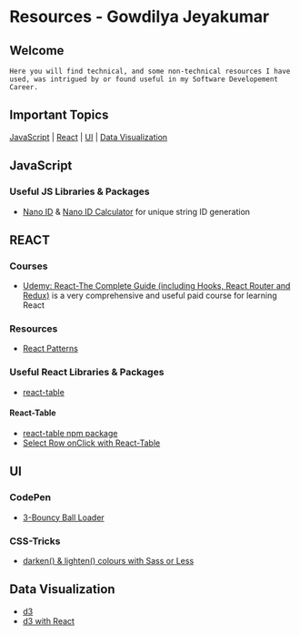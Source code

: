 #  Resources - Gowdilya Jeyakumar


## Welcome
    Here you will find technical, and some non-technical resources I have used, was intrigued by or found useful in my Software Developement Career.

## Important Topics
[JavaScript](#javascript) | [React](#react) | [UI](#ui) | [Data Visualization](#data-visualtization) 

## JavaScript
 ### Useful JS Libraries & Packages
* [Nano ID](https://github.com/ai/nanoid) & [Nano ID Calculator](https://zelark.github.io/nano-id-cc/) for unique string ID generation



## REACT
 ### Courses 
* [Udemy: React-The Complete Guide (including Hooks, React Router and Redux)](https://www.udemy.com/course/react-the-complete-guide-incl-redux/) is a very comprehensive and useful paid course for learning React

 ### Resources
* [React Patterns](https://reactpatterns.com/)
 ### Useful React Libraries & Packages
* [react-table](#react-table) 



#### React-Table 
* [react-table npm package](https://www.npmjs.com/package/react-table)
* [Select Row onClick with React-Table](https://stackoverflow.com/questions/44845372/select-row-on-click-react-table)


## UI

### CodePen
* [3-Bouncy Ball Loader](https://codepen.io/mkurapov/pen/qaAmNE)

### CSS-Tricks
* [darken() & lighten() colours with Sass or Less](SassGuide.md#lighten--darken-colour)


## Data Visualization
* [d3](https://d3js.org/)
* [ d3 with React](https://www.freecodecamp.org/news/how-to-get-started-with-d3-and-react-c7da74a5bd9f/)